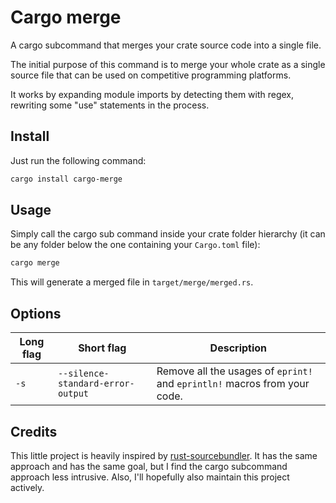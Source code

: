 # Cargo merge

A cargo subcommand that merges your crate source code into a single file.

The initial purpose of this command is to merge your whole crate as a single source file that can be used on competitive programming platforms.

It works by expanding module imports by detecting them with regex, rewriting some "use" statements in the process.

## Install
Just run the following command:
```bash
cargo install cargo-merge
```

## Usage
Simply call the cargo sub command inside your crate folder hierarchy (it can be any folder below the one containing your `Cargo.toml` file):
```bash
cargo merge
```

This will generate a merged file in `target/merge/merged.rs`.

## Options

| Long flag | Short flag | Description |
|-|-|-|
| `-s` | `--silence-standard-error-output` | Remove all the usages of `eprint!` and `eprintln!` macros from your code. |

## Credits
This little project is heavily inspired by [rust-sourcebundler](https://github.com/lpenz/rust-sourcebundler).
It has the same approach and has the same goal, but I find the cargo subcommand approach less intrusive.
Also, I'll hopefully also maintain this project actively.
                                                                                                            